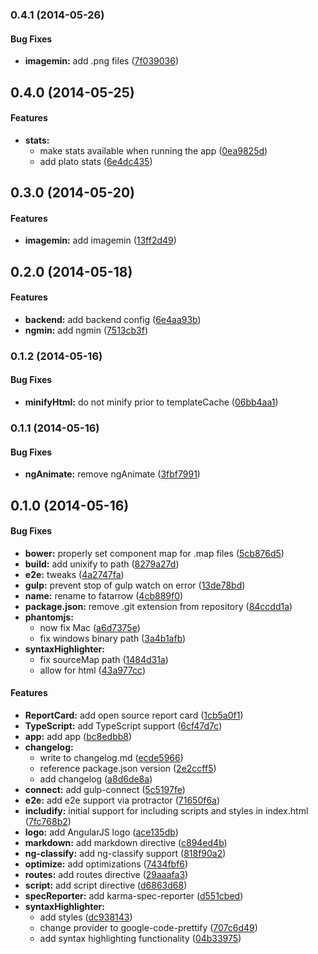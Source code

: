 <a name="0.4.1"></a>
### 0.4.1  (2014-05-26)


#### Bug Fixes

* **imagemin:** add .png files ([7f039036](https://github.com/CaryLandholt/fatarrow/commit/7f0390361d5ee4da0818c7248a21d653b20efec5))


<a name="0.4.0"></a>
## 0.4.0  (2014-05-25)


#### Features

* **stats:**
  * make stats available when running the app ([0ea9825d](https://github.com/CaryLandholt/fatarrow/commit/0ea9825dbb3894259c3adb14e63bef1d912c5cc3))
  * add plato stats ([6e4dc435](https://github.com/CaryLandholt/fatarrow/commit/6e4dc43585d4344a57f679f6cd9e71c39ad16fbb))


<a name="0.3.0"></a>
## 0.3.0  (2014-05-20)


#### Features

* **imagemin:** add imagemin ([13ff2d49](https://github.com/CaryLandholt/fatarrow/commit/13ff2d4952e41622add01d842fe8f25b1e9e35de))


<a name="0.2.0"></a>
## 0.2.0  (2014-05-18)


#### Features

* **backend:** add backend config ([6e4aa93b](https://github.com/CaryLandholt/fatarrow/commit/6e4aa93b904b645f8c3aa35b296382c143eb9b3b))
* **ngmin:** add ngmin ([7513cb3f](https://github.com/CaryLandholt/fatarrow/commit/7513cb3f40dbaa2224a54cd38cd72908ce7e7552))


<a name="0.1.2"></a>
### 0.1.2  (2014-05-16)


#### Bug Fixes

* **minifyHtml:** do not minify prior to templateCache ([06bb4aa1](https://github.com/CaryLandholt/fatarrow/commit/06bb4aa1662d99a525842a467e5ec5537984205c))


<a name="0.1.1"></a>
### 0.1.1  (2014-05-16)


#### Bug Fixes

* **ngAnimate:** remove ngAnimate ([3fbf7991](https://github.com/CaryLandholt/fatarrow/commit/3fbf79917ab0f7012003e67e8e6dd56d67e54ab1))


<a name="0.1.0"></a>
## 0.1.0  (2014-05-16)


#### Bug Fixes

* **bower:** properly set component map for .map files ([5cb876d5](https://github.com/CaryLandholt/fatarrow/commit/5cb876d577c89a5c8a8052d53e206f5bfbfd56be))
* **build:** add unixify to path ([8279a27d](https://github.com/CaryLandholt/fatarrow/commit/8279a27db3d1be6fbe0c17e9a2724d84145f48dc))
* **e2e:** tweaks ([4a2747fa](https://github.com/CaryLandholt/fatarrow/commit/4a2747fa827b6720522cc713b0882b94947cc8d9))
* **gulp:** prevent stop of gulp watch on error ([13de78bd](https://github.com/CaryLandholt/fatarrow/commit/13de78bda10421a47f0aebef9564739e68af827c))
* **name:** rename to fatarrow ([4cb889f0](https://github.com/CaryLandholt/fatarrow/commit/4cb889f0954f34b35a63b4be79b578c188950573))
* **package.json:** remove .git extension from repository ([84ccdd1a](https://github.com/CaryLandholt/fatarrow/commit/84ccdd1a7c6f0eb11595f262b0699441be0ecacb))
* **phantomjs:**
  * now fix Mac ([a6d7375e](https://github.com/CaryLandholt/fatarrow/commit/a6d7375e16d1f6ca30536af15ce03492c974daa4))
  * fix windows binary path ([3a4b1afb](https://github.com/CaryLandholt/fatarrow/commit/3a4b1afb960ccd02b5b815df25eb54d860c62cf9))
* **syntaxHighlighter:**
  * fix sourceMap path ([1484d31a](https://github.com/CaryLandholt/fatarrow/commit/1484d31a7843a5161e3ee360555ee4f09e0ed8ed))
  * allow for html ([43a977cc](https://github.com/CaryLandholt/fatarrow/commit/43a977cca5f0663a0f5ca9bb1f3c1d91a8d4e21e))


#### Features

* **ReportCard:** add open source report card ([1cb5a0f1](https://github.com/CaryLandholt/fatarrow/commit/1cb5a0f15735aadae26e468a6620898f5ae0b718))
* **TypeScript:** add TypeScript support ([6cf47d7c](https://github.com/CaryLandholt/fatarrow/commit/6cf47d7ca3cb4056d1cb34584b6ef724b88c6adf))
* **app:** add app ([bc8edbb8](https://github.com/CaryLandholt/fatarrow/commit/bc8edbb826e2004fb253865408da5b7280aee357))
* **changelog:**
  * write to changelog.md ([ecde5966](https://github.com/CaryLandholt/fatarrow/commit/ecde59662d0512317a9f66efa47b6a1affc4b196))
  * reference package.json version ([2e2ccff5](https://github.com/CaryLandholt/fatarrow/commit/2e2ccff50fcaf860967bc7f6ad8894f7638eaafb))
  * add changelog ([a8d6de8a](https://github.com/CaryLandholt/fatarrow/commit/a8d6de8ae7a4d7de760395b24b9e9b43bffc67a8))
* **connect:** add gulp-connect ([5c5197fe](https://github.com/CaryLandholt/fatarrow/commit/5c5197fed7a68d400729642a6f050607c7ef092f))
* **e2e:** add e2e support via protractor ([71650f6a](https://github.com/CaryLandholt/fatarrow/commit/71650f6ab2f69b9f04ae32b86811819c7b7ab915))
* **includify:** initial support for including scripts and styles in index.html ([7fc768b2](https://github.com/CaryLandholt/fatarrow/commit/7fc768b29f403797275986157b3b7ca45de02a68))
* **logo:** add AngularJS logo ([ace135db](https://github.com/CaryLandholt/fatarrow/commit/ace135dbb0a9e4a1c5d9df43ed3553583d53bdd6))
* **markdown:** add markdown directive ([c894ed4b](https://github.com/CaryLandholt/fatarrow/commit/c894ed4b5e5302d060a1a8a54ad3b7f2d2e3e2b0))
* **ng-classify:** add ng-classify support ([818f90a2](https://github.com/CaryLandholt/fatarrow/commit/818f90a28d23d4f07c2639ee78024aecde29d232))
* **optimize:** add optimizations ([7434fbf6](https://github.com/CaryLandholt/fatarrow/commit/7434fbf6a61041c62af421b575b107aae7c31e3d))
* **routes:** add routes directive ([29aaafa3](https://github.com/CaryLandholt/fatarrow/commit/29aaafa393c5173f027f758034f5f18df41cca52))
* **script:** add script directive ([d6863d68](https://github.com/CaryLandholt/fatarrow/commit/d6863d68b6e122693115d538011ab40fa4f2221c))
* **specReporter:** add karma-spec-reporter ([d551cbed](https://github.com/CaryLandholt/fatarrow/commit/d551cbedc48a536838ac52a9f192ae498f1e7948))
* **syntaxHighlighter:**
  * add styles ([dc938143](https://github.com/CaryLandholt/fatarrow/commit/dc93814392bd01d0396020b3d0f00325082ea2e2))
  * change provider to google-code-prettify ([707c6d49](https://github.com/CaryLandholt/fatarrow/commit/707c6d493c0d500cbb4652677635a16293657b91))
  * add syntax highlighting functionality ([04b33975](https://github.com/CaryLandholt/fatarrow/commit/04b33975f2363f1d430ff77259fff424fe3cb21e))